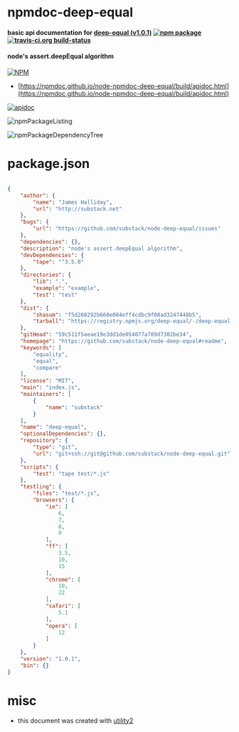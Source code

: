 # npmdoc-deep-equal

#### basic api documentation for  [deep-equal (v1.0.1)](https://github.com/substack/node-deep-equal#readme)  [![npm package](https://img.shields.io/npm/v/npmdoc-deep-equal.svg?style=flat-square)](https://www.npmjs.org/package/npmdoc-deep-equal) [![travis-ci.org build-status](https://api.travis-ci.org/npmdoc/node-npmdoc-deep-equal.svg)](https://travis-ci.org/npmdoc/node-npmdoc-deep-equal)

#### node's assert.deepEqual algorithm

[![NPM](https://nodei.co/npm/deep-equal.png?downloads=true&downloadRank=true&stars=true)](https://www.npmjs.com/package/deep-equal)

- [https://npmdoc.github.io/node-npmdoc-deep-equal/build/apidoc.html](https://npmdoc.github.io/node-npmdoc-deep-equal/build/apidoc.html)

[![apidoc](https://npmdoc.github.io/node-npmdoc-deep-equal/build/screenCapture.buildCi.browser.%252Ftmp%252Fbuild%252Fapidoc.html.png)](https://npmdoc.github.io/node-npmdoc-deep-equal/build/apidoc.html)

![npmPackageListing](https://npmdoc.github.io/node-npmdoc-deep-equal/build/screenCapture.npmPackageListing.svg)

![npmPackageDependencyTree](https://npmdoc.github.io/node-npmdoc-deep-equal/build/screenCapture.npmPackageDependencyTree.svg)



# package.json

```json

{
    "author": {
        "name": "James Halliday",
        "url": "http://substack.net"
    },
    "bugs": {
        "url": "https://github.com/substack/node-deep-equal/issues"
    },
    "dependencies": {},
    "description": "node's assert.deepEqual algorithm",
    "devDependencies": {
        "tape": "^3.5.0"
    },
    "directories": {
        "lib": ".",
        "example": "example",
        "test": "test"
    },
    "dist": {
        "shasum": "f5d260292b660e084eff4cdbc9f08ad3247448b5",
        "tarball": "https://registry.npmjs.org/deep-equal/-/deep-equal-1.0.1.tgz"
    },
    "gitHead": "59c511f5aeae19e3dd1de054077a789d7302be34",
    "homepage": "https://github.com/substack/node-deep-equal#readme",
    "keywords": [
        "equality",
        "equal",
        "compare"
    ],
    "license": "MIT",
    "main": "index.js",
    "maintainers": [
        {
            "name": "substack"
        }
    ],
    "name": "deep-equal",
    "optionalDependencies": {},
    "repository": {
        "type": "git",
        "url": "git+ssh://git@github.com/substack/node-deep-equal.git"
    },
    "scripts": {
        "test": "tape test/*.js"
    },
    "testling": {
        "files": "test/*.js",
        "browsers": {
            "ie": [
                6,
                7,
                8,
                9
            ],
            "ff": [
                3.5,
                10,
                15
            ],
            "chrome": [
                10,
                22
            ],
            "safari": [
                5.1
            ],
            "opera": [
                12
            ]
        }
    },
    "version": "1.0.1",
    "bin": {}
}
```



# misc
- this document was created with [utility2](https://github.com/kaizhu256/node-utility2)
